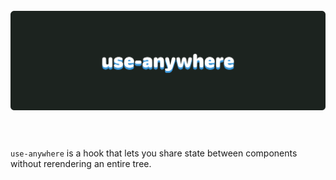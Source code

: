 <h1 align="center">
  <br>
  <img src="./logo.svg" alt="use-anywhere"  />
  <br>
  <br>
</h1>

`use-anywhere` is a hook that lets you share state between components without rerendering an entire tree.

